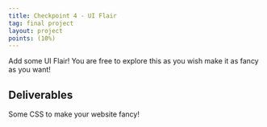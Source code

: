 ```yaml
---
title: Checkpoint 4 - UI Flair
tag: final project
layout: project
points: (10%)
---
```


Add some UI Flair! You are free to explore this as you wish make it as fancy
as you want!

## Deliverables

Some CSS to make your website fancy!
